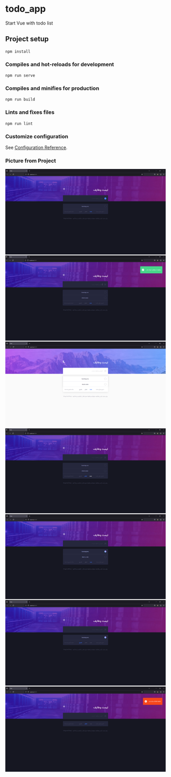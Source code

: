 # todo_app
Start Vue with todo list 

## Project setup
```
npm install
```

### Compiles and hot-reloads for development
```
npm run serve
```

### Compiles and minifies for production
```
npm run build
```

### Lints and fixes files
```
npm run lint
```

### Customize configuration
See [Configuration Reference](https://cli.vuejs.org/config/).

### Picture from Project
![alt text](https://github.com/AmirhosseinAbutalebi/TodoListVue/blob/main/todoPic-1.png)
![alt text](https://github.com/AmirhosseinAbutalebi/TodoListVue/blob/main/todoPic-2.png)
![alt text](https://github.com/AmirhosseinAbutalebi/TodoListVue/blob/main/todoPic-3.png)
![alt text](https://github.com/AmirhosseinAbutalebi/TodoListVue/blob/main/todoPic-4.png)
![alt text](https://github.com/AmirhosseinAbutalebi/TodoListVue/blob/main/todoPic-5.png)
![alt text](https://github.com/AmirhosseinAbutalebi/TodoListVue/blob/main/todoPic-6.png)
![alt text](https://github.com/AmirhosseinAbutalebi/TodoListVue/blob/main/todoPic-7.png)


